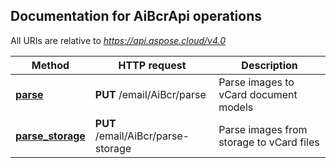 
## Documentation for AiBcrApi operations

All URIs are relative to *https://api.aspose.cloud/v4.0*

Method | HTTP request | Description
------------- | ------------- | -------------
[**parse**](AiBcrApi.md#parse)| **PUT** /email/AiBcr/parse| Parse images to vCard document models             
[**parse_storage**](AiBcrApi.md#parse_storage)| **PUT** /email/AiBcr/parse-storage| Parse images from storage to vCard files             
